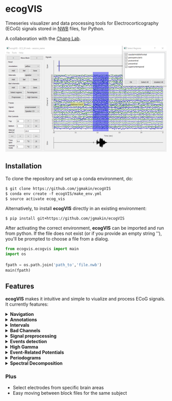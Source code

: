 # ecogVIS
Timeseries visualizer and data processing tools for Electrocorticography (ECoG) signals stored in [NWB](https://neurodatawithoutborders.github.io/) files, for Python.

A collaboration with the [Chang Lab](http://changlab.ucsf.edu/).

![](media/screenshot_1.png)

## Installation
To clone the repository and set up a conda environment, do:
```
$ git clone https://github.com/jgmakin/ecogVIS
$ conda env create -f ecogVIS/make_env.yml
$ source activate ecog_vis
```

Alternatively, to install **ecogVIS** directly in an existing environment:
```
$ pip install git+https://github.com/jgmakin/ecogVIS
```

After activating the correct environment, **ecogVIS** can be imported and run from python. If the file does not exist (or if you provide an empty string ''), you'll be prompted to choose a file from a dialog.
```python
from ecogvis.ecogvis import main
import os

fpath = os.path.join('path_to','file.nwb')
main(fpath)
```


## Features
**ecogVIS** makes it intuitive and simple to viualize and process ECoG signals. It currently features:

<details>
  <summary> 
    <strong>Navigation</strong> 
  </summary>
  Seamless visual navigation through long signals from large arrays of electrodes, by mouse-dragging visualization window, control buttons, value fields and keyboard keys. <br></br>

  ![](media/gif_time_navigation.gif)

  ![](media/gif_channel_navigation.gif)
</details>

<details>
  <summary> 
    <strong>Annotations</strong> 
  </summary>
  Add, delete, save and load annotations for meaningful comments anywhere in the visualization. <br></br>

  ![](media/gif_annotations.gif)
</details>

<details>
  <summary> 
    <strong>Intervals</strong> 
  </summary>
  Add, delete, save, load and create custom intervals types to mark specific points in time, with simple click-drag-release mouse movements. <br></br>

  ![](media/gif_intervals.gif)
</details>

<details>
  <summary> 
    <strong>Bad Channels</strong> 
  </summary>
  Mark and un-mark bad channels. Choices are saved in the <em>electrodes</em> group of the current NWB file. <br></br>

  ![](media/gif_badchannels.gif)
</details>

<details>
  <summary> 
    <strong>Signal preprocessing</strong> 
  </summary>
  Preprocessing of raw voltage signals, including user-defined Downsampling, CAR and Notch filtering. The resulting processed signals are stored as an <a href="https://pynwb.readthedocs.io/en/stable/pynwb.ecephys.html#pynwb.ecephys.LFP">LFP</a> object, in the <em>processing</em> group of the current NWB file. <br></br>

  ![](media/gif_preprocessing.gif)
</details>

<details>
  <summary> 
    <strong>Events detection</strong> 
  </summary>
  Automatic detection of events in audio recordings for Consonant-Vowel tasks. The audio data should be stored in the NWB file in the following way:
  <ul>
    <li>Speaker audio - As a <a href="https://pynwb.readthedocs.io/en/stable/pynwb.base.html#pynwb.base.TimeSeries">TimeSeries</a> object, named 'Speaker CV', in the <em>stimulus</em> group.</li>
    <li>Microphone audio - As a <a href="https://pynwb.readthedocs.io/en/stable/pynwb.base.html#pynwb.base.TimeSeries">TimeSeries</a>  object, named 'Microphone CV', in the <em>acquisition</em> group.
</li>
  </ul> 
  The resulting detected intervals, 'TimeIntervals_mic' and 'TimeIntervals_speaker', are saved as <a href="https://pynwb.readthedocs.io/en/stable/pynwb.epoch.html#pynwb.epoch.TimeIntervals">TimeIntervals</a> objects in the <em>intervals</em> group of the current NWB file and can be used later for ERP analysis. A preview allows for testing of the detection parameters before running it for the whole duration of the audio signals. <br></br>

  ![](media/gif_event_detection.gif)
</details>

<details>
  <summary> 
    <strong>High Gamma</strong> 
  </summary>
  Estimation of high gamma analytic amplitude, with the average of user-defined specific bands. The results are saved as a <a href="https://pynwb.readthedocs.io/en/stable/pynwb.base.html#pynwb.base.TimeSeries">TimeSeries</a> object, named 'high_gamma', in the <em>processing</em> group of the current or of a new NWB file. <br></br>

  ![](media/gif_highgamma.gif)
</details>

<details>
  <summary> 
    <strong>Event-Related Potentials</strong> 
  </summary>
  Grid visualization of high gamma ERP calculated in reference to:
  <ul>
    <li>Stimulus (speaker) or response (microphone) time intervals</li>
    <li>Onset or offset points</li>
  </ul> 
  The grid items are coloured to mark specific cortical areas and can be rotated to correspond anatomically to them. Emphasis can be given to specific areas of interest and double-clicking an item allows for fast inspection of the single electrode's ERP in detail. <br></br>
  
  ![](media/gif_erp.gif)
</details>

<details>
  <summary> 
    <strong>Periodograms</strong> 
  </summary>
  Grid visualization of Periodograms:
  <ul>
    <li>Raw and preprocessed data</li>
    <li>FFT and Welch methods</li>
    <li>Individual devices</li>
  </ul> 
  The grid items are coloured to mark specific cortical areas and can be rotated to correspond anatomically to them. Emphasis can be given to specific areas of interest and double-clicking an item allows for fast inspection of the single electrode's Periodogram in detail. <br></br>
  
  ![](media/gif_periodograms.gif)
</details>

<details>
  <summary> 
    <strong>Spectral Decomposition</strong> 
  </summary>
  Analytic signal amplitude estimation by Hilbert transform of user-defined frequency bands. <br></br>
  WARNING: This function will manipulate an array of size (nSamples, nChannels, nBands), which might be in the order of gigabytes and demand a large memory to operate and is likely to produce a large file. <br></br>
  
  ![](media/gif_decomposition.gif)
</details>

### Plus
- Select electrodes from specific brain areas
- Easy moving between block files for the same subject
